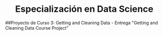 <h1 align="center">Especialización en Data Science</h1>
##Proyecto de Curso 3: Getting and Cleaning Data
- Entrega "Getting and Cleaning Data Course Project"
